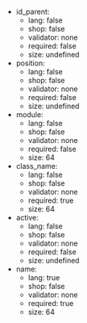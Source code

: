  * id_parent:
    * lang: false
    * shop: false
    * validator: none
    * required: false
    * size: undefined
 * position:
    * lang: false
    * shop: false
    * validator: none
    * required: false
    * size: undefined
 * module:
    * lang: false
    * shop: false
    * validator: none
    * required: false
    * size: 64
 * class_name:
    * lang: false
    * shop: false
    * validator: none
    * required: true
    * size: 64
 * active:
    * lang: false
    * shop: false
    * validator: none
    * required: false
    * size: undefined
 * name:
    * lang: true
    * shop: false
    * validator: none
    * required: true
    * size: 64
